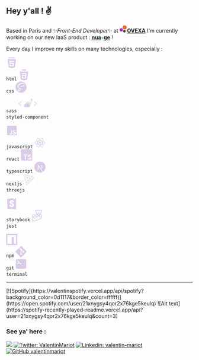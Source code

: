## Hey y'all ! ✌️ 
 
Based in Paris and ✨*Front-End Developer*✨ at [**<img height="20px" src="/oxeva.png" />OVEXA**](https://oxeva.fr) I'm currently working on our new IaaS product : [**nua<img height="7px" src="/nua.ge2.png" />ge**](https://nua.ge) !
       
Every day I improve my skills on many technologies, especially :   

<code><img width="30px" title="HTML" alt="HTML" src="/logos/html.png"> html</code>
<code><img width="30px" title="CSS" alt="CSS" src="/logos/css.png"> css</code>
<code><img width="30px" title="SASS" alt="SASS" src="/logos/sass.png"> sass</code>
<code><img width="50px" title="STYLED-COMPONENT" alt="STYLED-COMPONENT" src="/logos/styledComponent.png"> styled-component</code>

<code><img width="30px" title="JS" alt="JS" src="/logos/js.png"> javascript</code>
<code><img width="30px" title="REACT" alt="REACT" src="/logos/react.png"> react</code>
<code><img width="30px" title="TYPESCRIPT" alt="TYPESCRIPT" src="/logos/typescript.png"> typescript</code>
<code><img width="30px" title="NEXTJS" alt="NEXTJS" src="/logos/nextjs.png"> nextjs</code>
<code><img width="30px" title="THREEJS" alt="THREEJS" src="/logos/threejs.png"> threejs</code>

<code><img width="30px" title="STORYBOOK" alt="STORYBOOK" src="/logos/storybook.png"> storybook</code>
<code><img width="30px" title="JEST" alt="JEST" src="/logos/jest.png"> jest</code>

<code><img width="30px" title="NPM" alt="NPM" src="/logos/npm.png"> npm</code>
<code><img width="30px" title="GIT" alt="GIT" src="/logos/git.png"> git</code>
<code><img width="30px" title="TERMINAL" alt="TERMINAL" src="/logos/terminal.png"> terminal</code>

<hr>       
[![Spotify](https://valentinspotify.vercel.app/api/spotify?background_color=0d1117&border_color=ffffff)](https://open.spotify.com/user/21xnygsy4qor2x76kge5keulq)   
![Alt text](https://spotify-recently-played-readme.vercel.app/api?user=21xnygsy4qor2x76kge5keulq&count=3)

### See ya' here :

[![](https://dcbadge.vercel.app/api/shield/692026964000768113?style=flat)](https://discord.com/users/692026964000768113)
[![Twitter: ValentinMariot](https://img.shields.io/twitter/follow/ValentinMariot?style=social)](https://twitter.com/ValentinMariot)
[![Linkedin: valentin-mariot](https://img.shields.io/badge/-valentinmariot-blue?style=flat-square&logo=Linkedin&logoColor=white&link=https://www.linkedin.com/in/valentin-mariot/)](https://www.linkedin.com/in/valentin-mariot/)
[![GitHub valentinmariot](https://img.shields.io/github/followers/valentinmariot?label=follow&style=social)](https://github.com/valentinmariot)
